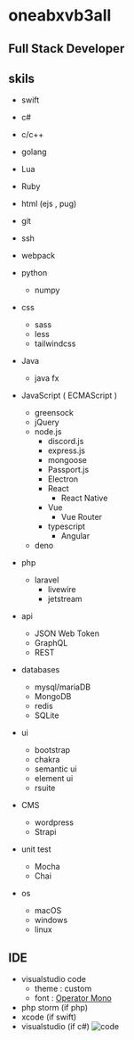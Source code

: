 # oneabxvb3all
## Full Stack Developer

## skils
* swift
* c#
* c/c++
* golang
* Lua
* Ruby
* html (ejs , pug)
* git
* ssh
* webpack
* python 
  * numpy
* css
  * sass
  * less 
  * tailwindcss
* Java 
  * java fx
* JavaScript ( ECMAScript )
  * greensock
  * jQuery
  * node.js
    * discord.js
    * express.js
    * mongoose
    * Passport.js
    * Electron 
    * React
      * React Native
    * Vue
      * Vue Router
    * typescript   
      * Angular 
  * deno

* php 
  * laravel
    * livewire
    * jetstream

* api
  * JSON Web Token
  * GraphQL
  * REST

* databases
  * mysql/mariaDB
  * MongoDB
  * redis 
  * SQLite

* ui 
  * bootstrap 
  * chakra
  * semantic ui
  * element ui
  * rsuite

* CMS
  * wordpress
  * Strapi

* unit test
  * Mocha
  * Chai

* os
  * macOS
  * windows
  * linux

## IDE

* visualstudio code
  * theme : custom
  * font  :  [Operator Mono](https://www.typography.com/fonts/operator/styles)
* php storm (if php)
* xcode (if swift)
* visualstudio (if c#)
![code](https://cdn.discordapp.com/attachments/864419077572263946/866654554258145290/code.png)

